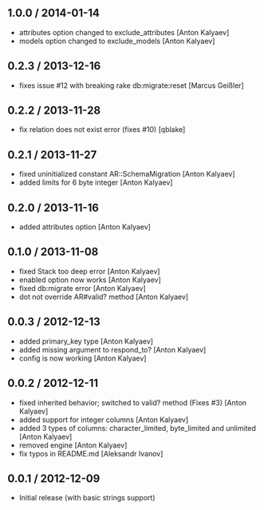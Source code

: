 ## 1.0.0 / 2014-01-14

* attributes option changed to exclude_attributes [Anton Kalyaev]
* models option changed to exclude_models [Anton Kalyaev]

## 0.2.3 / 2013-12-16

* fixes issue #12 with breaking rake db:migrate:reset [Marcus Geißler]

## 0.2.2 / 2013-11-28

* fix relation does not exist error (fixes #10) [qblake]

## 0.2.1 / 2013-11-27

* fixed uninitialized constant AR::SchemaMigration [Anton Kalyaev]
* added limits for 6 byte integer [Anton Kalyaev]

## 0.2.0 / 2013-11-16

* added attributes option [Anton Kalyaev]

## 0.1.0 / 2013-11-08

* fixed Stack too deep error [Anton Kalyaev]
* enabled option now works [Anton Kalyaev]
* fixed db:migrate error [Anton Kalyaev]
* dot not override AR#valid? method [Anton Kalyaev]

## 0.0.3 / 2012-12-13

* added primary_key type [Anton Kalyaev]
* added missing argument to respond_to? [Anton Kalyaev]
* config is now working [Anton Kalyaev]

## 0.0.2 / 2012-12-11

* fixed inherited behavior; switched to valid? method (Fixes #3) [Anton Kalyaev]
* added support for integer columns [Anton Kalyaev]
* added 3 types of columns: character_limited, byte_limited and unlimited [Anton Kalyaev]
* removed engine [Anton Kalyaev]
* fix typos in README.md [Aleksandr Ivanov]

## 0.0.1 / 2012-12-09

* Initial release (with basic strings support)
